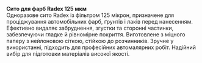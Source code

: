 **Сито для фарб Radex 125 мкм**  
Одноразове сито Radex із фільтром 125 мікрон, призначене для проціджування автомобільних фарб, ґрунтів і лаків перед нанесенням. Ефективно видаляє забруднення, згустки та сторонні частинки, забезпечуючи гладке й рівномірне покриття. Виготовлене з міцного паперу з нейлоновою сіткою, стійкою до розчинників. Зручне у використанні, підходить для професійних автомалярних робіт. Надійний вибір для підготовки матеріалів високої якості.